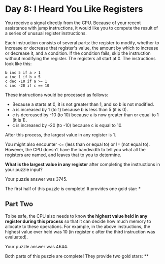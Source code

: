# Day 8: I Heard You Like Registers

You receive a signal directly from the CPU. Because of your recent assistance with jump instructions, it would
like you to compute the result of a series of unusual register instructions.

Each instruction consists of several parts: the register to modify, whether to increase or decrease that register's
value, the amount by which to increase or decrease it, and a condition. If the condition fails, skip the instruction
without modifying the register. The registers all start at 0. The instructions look like this:

```
b inc 5 if a > 1
a inc 1 if b < 5
c dec -10 if a >= 1
c inc -20 if c == 10
```

These instructions would be processed as follows:

* Because a starts at 0, it is not greater than 1, and so b is not modified.
* a is increased by 1 (to 1) because b is less than 5 (it is 0).
* c is decreased by -10 (to 10) because a is now greater than or equal to 1 (it is 1).
* c is increased by -20 (to -10) because c is equal to 10.

After this process, the largest value in any register is 1.

You might also encounter <= (less than or equal to) or != (not equal to). However, the CPU doesn't have the
bandwidth to tell you what all the registers are named, and leaves that to you to determine.

**What is the largest value in any register** after completing the instructions in your puzzle input?

Your puzzle answer was 3745.

The first half of this puzzle is complete! It provides one gold star: *

## Part Two

To be safe, the CPU also needs to know **the highest value held in any register during this process** so that it can
decide how much memory to allocate to these operations. For example, in the above instructions, the highest value ever
held was 10 (in register c after the third instruction was evaluated).

Your puzzle answer was 4644.

Both parts of this puzzle are complete! They provide two gold stars: **

